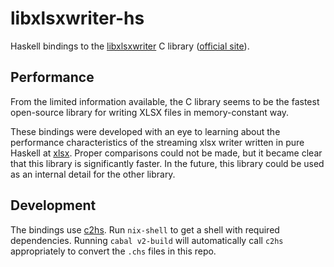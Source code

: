 # libxlsxwriter-hs

Haskell bindings to the [libxlsxwriter](https://github.com/jmcnamara/libxlsxwriter) C library ([official site](https://libxlsxwriter.github.io)).

## Performance

From the limited information available, the C library seems to be the fastest open-source library for writing XLSX files in memory-constant way.

These bindings were developed with an eye to learning about the performance characteristics of the streaming xlsx writer written in pure Haskell at [xlsx](https://github.com/SupercedeTech/xlsx). Proper comparisons could not be made, but it became clear that this library is significantly faster. In the future, this library could be used as an internal detail for the other library.

## Development

The bindings use [c2hs](https://github.com/haskell/c2hs). Run `nix-shell` to get a shell with required dependencies. Running `cabal v2-build` will automatically call `c2hs` appropriately to convert the `.chs` files in this repo.
